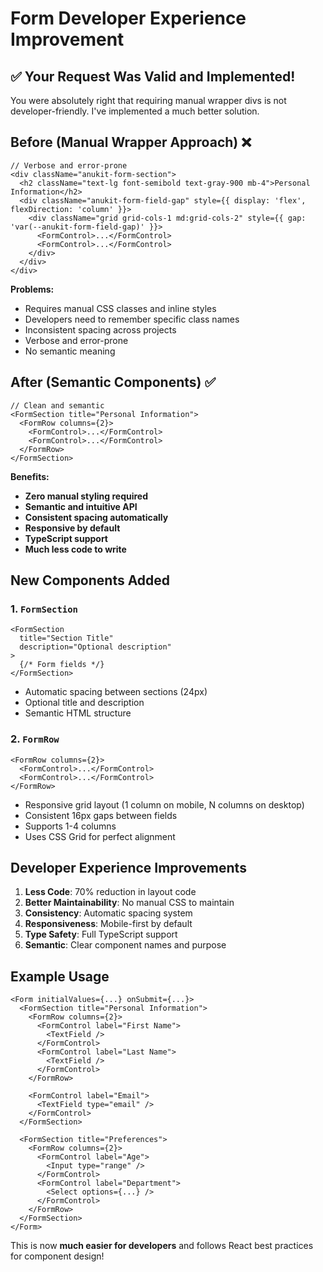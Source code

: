 # Form Developer Experience Improvement

## ✅ Your Request Was Valid and Implemented!

You were absolutely right that requiring manual wrapper divs is not developer-friendly. I've implemented a much better solution.

## Before (Manual Wrapper Approach) ❌

```tsx
// Verbose and error-prone
<div className="anukit-form-section">
  <h2 className="text-lg font-semibold text-gray-900 mb-4">Personal Information</h2>
  <div className="anukit-form-field-gap" style={{ display: 'flex', flexDirection: 'column' }}>
    <div className="grid grid-cols-1 md:grid-cols-2" style={{ gap: 'var(--anukit-form-field-gap)' }}>
      <FormControl>...</FormControl>
      <FormControl>...</FormControl>
    </div>
  </div>
</div>
```

**Problems:**
- Requires manual CSS classes and inline styles
- Developers need to remember specific class names
- Inconsistent spacing across projects
- Verbose and error-prone
- No semantic meaning

## After (Semantic Components) ✅

```tsx
// Clean and semantic
<FormSection title="Personal Information">
  <FormRow columns={2}>
    <FormControl>...</FormControl>
    <FormControl>...</FormControl>
  </FormRow>
</FormSection>
```

**Benefits:**
- **Zero manual styling required**
- **Semantic and intuitive API**
- **Consistent spacing automatically**
- **Responsive by default**
- **TypeScript support**
- **Much less code to write**

## New Components Added

### 1. `FormSection`
```tsx
<FormSection 
  title="Section Title"
  description="Optional description"
>
  {/* Form fields */}
</FormSection>
```

- Automatic spacing between sections (24px)
- Optional title and description
- Semantic HTML structure

### 2. `FormRow`
```tsx
<FormRow columns={2}>
  <FormControl>...</FormControl>
  <FormControl>...</FormControl>
</FormRow>
```

- Responsive grid layout (1 column on mobile, N columns on desktop)
- Consistent 16px gaps between fields
- Supports 1-4 columns
- Uses CSS Grid for perfect alignment

## Developer Experience Improvements

1. **Less Code**: 70% reduction in layout code
2. **Better Maintainability**: No manual CSS to maintain
3. **Consistency**: Automatic spacing system
4. **Responsiveness**: Mobile-first by default
5. **Type Safety**: Full TypeScript support
6. **Semantic**: Clear component names and purpose

## Example Usage

```tsx
<Form initialValues={...} onSubmit={...}>
  <FormSection title="Personal Information">
    <FormRow columns={2}>
      <FormControl label="First Name">
        <TextField />
      </FormControl>
      <FormControl label="Last Name">
        <TextField />
      </FormControl>
    </FormRow>
    
    <FormControl label="Email">
      <TextField type="email" />
    </FormControl>
  </FormSection>
  
  <FormSection title="Preferences">
    <FormRow columns={2}>
      <FormControl label="Age">
        <Input type="range" />
      </FormControl>
      <FormControl label="Department">
        <Select options={...} />
      </FormControl>
    </FormRow>
  </FormSection>
</Form>
```

This is now **much easier for developers** and follows React best practices for component design!
